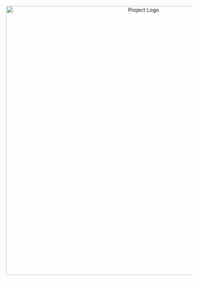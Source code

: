 <p align="center">
  <img src="https://i.ibb.co/cwNFgpB/Logo.png" alt="Project Logo" width="726">
</p>

